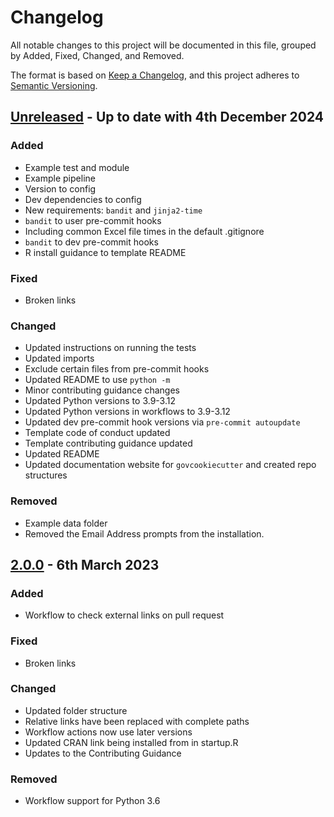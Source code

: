 # Changelog

All notable changes to this project will be documented in this file, grouped by Added, Fixed, Changed, and Removed.

The format is based on [Keep a Changelog](https://keepachangelog.com/en/1.1.0/),
and this project adheres to [Semantic Versioning](https://semver.org/spec/v2.0.0.html).

## [Unreleased] - Up to date with 4th December 2024

### Added

- Example test and module
- Example pipeline
- Version to config
- Dev dependencies to config
- New requirements: `bandit` and `jinja2-time`
- `bandit` to user pre-commit hooks
- Including common Excel file times in the default .gitignore
- `bandit` to dev pre-commit hooks
- R install guidance to template README

### Fixed

- Broken links

### Changed

- Updated instructions on running the tests
- Updated imports
- Exclude certain files from pre-commit hooks
- Updated README to use `python -m`
- Minor contributing guidance changes
- Updated Python versions to 3.9-3.12
- Updated Python versions in workflows to 3.9-3.12
- Updated dev pre-commit hook versions via `pre-commit autoupdate`
- Template code of conduct updated
- Template contributing guidance updated
- Updated README
- Updated documentation website for `govcookiecutter` and created repo structures

### Removed

- Example data folder
- Removed the Email Address prompts from the installation.

## [2.0.0] - 6th March 2023

### Added

- Workflow to check external links on pull request

### Fixed

- Broken links

### Changed

- Updated folder structure
- Relative links have been replaced with complete paths
- Workflow actions now use later versions
- Updated CRAN link being installed from in startup.R
- Updates to the Contributing Guidance

### Removed

- Workflow support for Python 3.6


[unreleased]: https://github.com/best-practice-and-impact/govcookiecutter
[2.0.0]: https://github.com/best-practice-and-impact/govcookiecutter/tree/2.0.0
